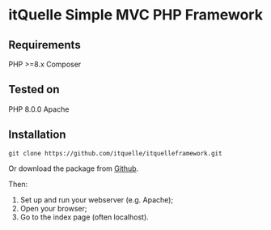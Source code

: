 # itQuelle Simple MVC PHP Framework

## Requirements
PHP >=8.x 
Composer

## Tested on 
PHP 8.0.0 Apache

## Installation
```
git clone https://github.com/itquelle/itquelleframework.git
```
Or download the package from [Github](https://github.com/itquelle/itquelleframework).

Then:
1. Set up and run your webserver (e.g. Apache);
2. Open your browser;
3. Go to the index page (often localhost).

